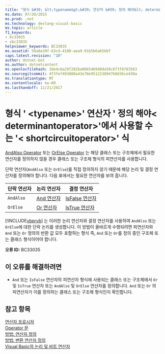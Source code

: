 ```yaml
---
title: "형식 &#39; &lt;typename&gt;&#39; 연산자 &#39; 정의 해야&lt; determinantoperator&gt;&#39;에서 사용할 수는 &#39;&lt; shortcircuitoperator&gt;&#39; 식"
ms.date: 07/20/2015
ms.prod: .net
ms.technology: devlang-visual-basic
ms.topic: article
f1_keywords:
- bc33035
- vbc33035
helpviewer_keywords: BC33035
ms.assetid: 50a0a39f-63cd-4100-aea9-91b5b6ab5bbf
caps.latest.revision: "10"
author: dotnet-bot
ms.author: dotnetcontent
ms.openlocfilehash: 3de4c6a29f282ba066546940da58c6f3f8783563
ms.sourcegitcommit: 4f3fef493080a43e70e951223894768d36ce430a
ms.translationtype: MT
ms.contentlocale: ko-KR
ms.lasthandoff: 11/21/2017
---
```

# <a name="type-39lttypenamegt39-must-define-operator-39ltdeterminantoperatorgt39-to-be-used-in-a-39ltshortcircuitoperatorgt39-expression"></a>형식 &#39; &lt;typename&gt;&#39; 연산자 &#39; 정의 해야&lt; determinantoperator&gt;&#39;에서 사용할 수는 &#39;&lt; shortcircuitoperator&gt;&#39; 식
[AndAlso Operator](../../visual-basic/language-reference/operators/andalso-operator.md) 또는 [OrElse Operator](../../visual-basic/language-reference/operators/orelse-operator.md) 는 해당 클래스 또는 구조체에서 필요한 연산자를 정의하지 않을 경우 클래스 또는 구조체 형식의 피연산자를 사용합니다.  
  
 단락 연산자(`AndAlso` 또는 `OrElse`)를 직접 정의하지 않기 때문에 해당 논리 및 결정 연산자를 정의해야 합니다. 다음 표에서는 필요한 연산자를 보여 줍니다.  
  
|단락 연산자|논리 연산자|결정 연산자|  
|--------------------------------|----------------------|--------------------------|  
|`AndAlso`|[And 연산자](../../visual-basic/language-reference/operators/and-operator.md)|[IsFalse 연산자](../../visual-basic/language-reference/operators/isfalse-operator.md)|  
|`OrElse`|[Or 연산자](../../visual-basic/language-reference/operators/or-operator.md)|[IsTrue 연산자](../../visual-basic/language-reference/operators/istrue-operator.md)|  
  
 [!INCLUDE[vbprvb](~/includes/vbprvb-md.md)] 는 이러한 논리 연산자와 결정 연산자를 사용하여 `AndAlso` 또는 `OrElse`에 대한 단락 논리를 생성합니다. 이 방법이 올바르게 수행되려면 피연산자와 `And` 또는 `Or` 정의의 반환 값 모두 포함하는 형식 즉, `And` 또는 `Or`를 정의 중인 구조체 또는 클래스 형식이어야 합니다.  
  
 **오류 ID:** BC33035  
  
## <a name="to-correct-this-error"></a>이 오류를 해결하려면  
  
-   `And` 또는 `IsFalse` 연산자의 피연산자 형식에 사용되는 클래스 또는 구조체에서 `Or` 및 `IsTrue` 연산자 또는 `AndAlso` 및 `OrElse` 연산자를 정의합니다. `And` 또는 `Or` 의 피연산자가 이를 정의하는 클래스 또는 구조체 형식인지 확인합니다.  
  
## <a name="see-also"></a>참고 항목  
 [연산자 프로시저](../../visual-basic/programming-guide/language-features/procedures/operator-procedures.md)  
 [Operator 문](../../visual-basic/language-reference/statements/operator-statement.md)  
 [방법: 연산자 정의](../../visual-basic/programming-guide/language-features/procedures/how-to-define-an-operator.md)  
 [방법: 변환 연산자 정의](../../visual-basic/programming-guide/language-features/procedures/how-to-define-a-conversion-operator.md)  
 [Visual Basic의 논리 및 비트 연산자](../../visual-basic/programming-guide/language-features/operators-and-expressions/logical-and-bitwise-operators.md)

